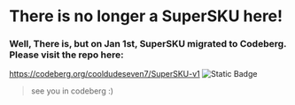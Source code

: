 # There is no longer a SuperSKU here!
### Well, There is, but on Jan 1st, SuperSKU migrated to Codeberg. Please visit the repo here:
https://codeberg.org/cooldudeseven7/SuperSKU-v1
![Static Badge](https://img.shields.io/badge/migrated_from%3A-GitHub-black?logo=codeberg)

> see you in codeberg :)
